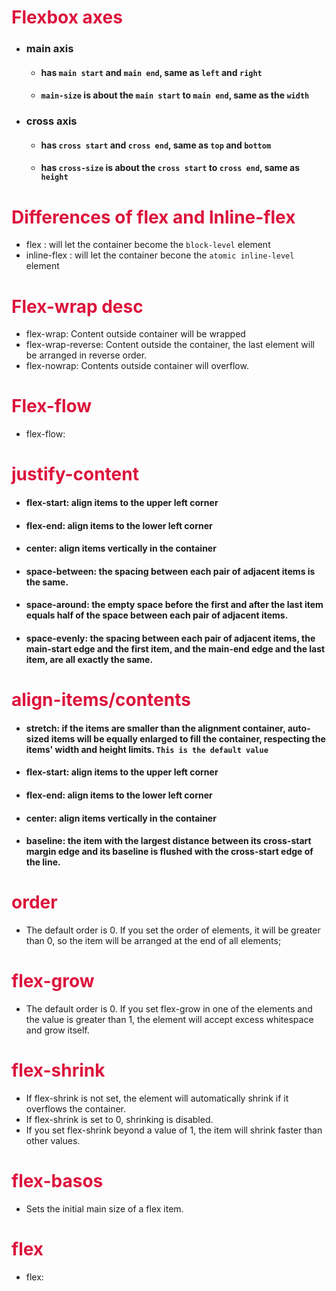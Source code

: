 # <font color="#DC143C">Flexbox axes</font>

- ### main axis
    - #### has `main start` and `main end`, same as `left` and `right`
    - #### `main-size` is about the `main start` to `main end`, same as the `width`
- ### cross axis
    - #### has `cross start` and `cross end`, same as `top` and `bottom`
    - #### has `cross-size` is about the `cross start` to `cross end`, same as `height`


# <font color="#DC143C">Differences of flex and lnline-flex</font>

- flex : will let the container become the `block-level` element
- inline-flex : will let the container becone the `atomic inline-level` element

# <font color="#DC143C">Flex-wrap desc</font>

- flex-wrap: Content outside container will be wrapped
- flex-wrap-reverse: Content outside the container, the last element will be arranged in reverse order.
- flex-nowrap: Contents outside container will overflow.

# <font color="#DC143C">Flex-flow</font>

- flex-flow: <flex-direction> <flex-wrap>

# <font color="#DC143C">justify-content</font>

- #### flex-start: align items to the upper left corner
- #### flex-end: align items to the lower left corner
- #### center: align items vertically in the container
- #### space-between: the spacing between each pair of adjacent items is the same.
- #### space-around: the empty space before the first and after the last item equals half of the space between each pair of adjacent items.
- #### space-evenly: the spacing between each pair of adjacent items, the main-start edge and the first item, and the main-end edge and the last item, are all exactly the same.

# <font color="#DC143C">align-items/contents</font>

- #### stretch: if the items are smaller than the alignment container, auto-sized items will be equally enlarged to fill the container, respecting the items' width and height limits. `This is the default value`
- #### flex-start: align items to the upper left corner
- #### flex-end: align items to the lower left corner
- #### center: align items vertically in the container
- #### baseline: the item with the largest distance between its cross-start margin edge and its baseline is flushed with the cross-start edge of the line.

# <font color="#DC143C">order</font>

- The default order is 0. If you set the order of elements, it will be greater than 0, so the item will be arranged at the end of all elements;

# <font color="#DC143C">flex-grow</font>

- The default order is 0. If you set flex-grow in one of the elements and the value is greater than 1, the element will accept excess whitespace and grow itself.

# <font color="#DC143C">flex-shrink</font>

- If flex-shrink is not set, the element will automatically shrink if it overflows the container.
- If flex-shrink is set to 0, shrinking is disabled.
- If you set flex-shrink beyond a value of 1, the item will shrink faster than other values.

# <font color="#DC143C">flex-basos</font>

- Sets the initial main size of a flex item.

# <font color="#DC143C">flex</font>

- flex: <flex-grow> <flex-shrink> <flex-basis>
